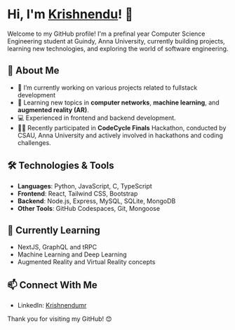 # Hi, I'm [Krishnendu](https://github.com/KrishnenduMR)! 👋

Welcome to my GitHub profile! I'm a prefinal year Computer Science Engineering student at Guindy, Anna University, currently building projects, learning new technologies, and exploring the world of software engineering.

## 🚀 About Me

- 🔭 I’m currently working on various projects related to fullstack development
- 🌱 Learning new topics in **computer networks**, **machine learning**, and **augmented reality (AR)**.
- 💻 Experienced in frontend and backend development.
- 👨‍💻 Recently participated in **CodeCycle Finals** Hackathon, conducted by CSAU, Anna University and actively involved in hackathons and coding challenges.

## 🛠️ Technologies & Tools

- **Languages**: Python, JavaScript, C, TypeScript
- **Frontend**: React, Tailwind CSS, Bootstrap
- **Backend**: Node.js, Express, MySQL, SQLite, MongoDB
- **Other Tools**: GitHub Codespaces, Git, Mongoose

## 📘 Currently Learning

- NextJS, GraphQL and tRPC
- Machine Learning and Deep Learning
- Augmented Reality and Virtual Reality concepts

## 📫 Connect With Me

- LinkedIn: [Krishnendumr](www.linkedin.com/in/krishnendumr)

Thank you for visiting my GitHub! 😊
